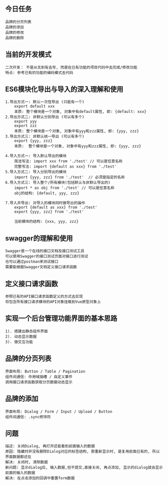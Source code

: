 ## 今日任务
    品牌的分页列表
    品牌的添加
    品牌的修改
    品牌的删除

## 当前的开发模式
    二次开发： 不是从无到有去写, 而是在已有功能的项目代码中去完成/修改功能
    特点: 参考已有的功能的编码模式去代码

## ES6模块化导出与导入的深入理解和使用
    1.导出方式一: 默认一次性导出 (只能有一个)
        export default xxx
        本质: 整个模块是一个对象, 对象中有default属性, 即: {default: xxx}
    2.导出方式二: 非默认分别导出 (可以有多个)
        export yyy
        export zzz
        本质: 整个模块是一个对象, 对象中有yyy和zzz属性, 即: {yyy, zzz}
    3.导出方式三: 非默认统一导出 (可以有多个)
        export {yyy, zzz}
        本质:  整个模块是一个对象, 对象中有yyy和zzz属性, 即: {yyy, zzz}  
            
    4.导入方式一: 导入默认导出的模块
        简洁写法: import xxx from './test' // 可以是任意名称
        完整写法: import {default as xxx} from './test'
    5.导入方式二: 导入分别导出的模块
        import {yyy, zzz} from './test'  // 必须是指定的名称
    6.导入方式三: 导入整个/所有模块(包括默认与非默认导出的)
        import * as obj from './test' // 可以是任意名称
        obj的结构: {default, yyy, zzz}

    7.导入并导出: 对导入的模块同时做导出的操作
        export {default as xxx} from './test'
        export {yyy, zzz} from './test'

        当前模块的结构: {xxx, yyy, zzz}

## swagger的理解和使用
    Swagger是一个在线的接口文档及接口测试工具
    可以使用Swagger的接口测试页面对接口进行测试
    也可以通过postman来测试接口
    需要能根据Swagger文档定义接口请求函数

## 定义接口请求函数
    参照已有的API接口请求函数定义的方式去实现
    将包含所有接口请求模块的API对象挂载到Vue原型对象上

## 实现一个后台管理功能界面的基本思路
    1). 搭建出静态组件界面
    2). 动态显示数据
    3). 做交互功能

## 品牌的分页列表
    界面布局: Button / Table / Pagination
    组件间通信: 作用域插槽 / 自定义事件
    调用接口请求函数获取分页数据动态显示
    
## 品牌的添加
    界面布局: Dialog / Form / Input / Upload / Button
    组件间通信: .sync修饰符


## 问题
    描述: 关闭Dialog, 再打开还能看到前面输入的数据
    原因: 隐藏时并没有删除Dialog对应的标签结构, 那重新显示时, 是复用前面已有的, 所以界面数据都还在
    解决: 关闭时, 清除数据
    新问题: 显示dialog后, 输入数据,但不提交,直接关闭, 再点添加, 显示的dialog就会显示前面的输入的数据
    解决: 在点击添加的回调中重置form数据